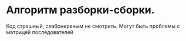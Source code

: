Алгоритм разборки-сборки.
===================

Код страшный, слабонервным не смотреть.
Могут быть проблемы с матрицей последователей
